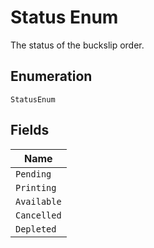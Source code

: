 
# Status Enum

The status of the buckslip order.

## Enumeration

`StatusEnum`

## Fields

| Name |
|  --- |
| `Pending` |
| `Printing` |
| `Available` |
| `Cancelled` |
| `Depleted` |

